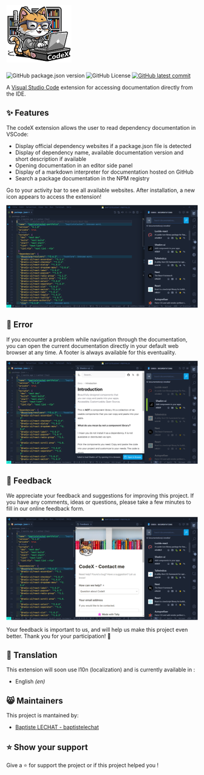 # <img src="https://raw.githubusercontent.com/baptistelechat/codeX/main/src/lib/assets/images/logo.png"  height="150" alt="codeX 📚">

![GitHub package.json version](https://img.shields.io/github/package-json/v/baptistelechat/codeX) ![GitHub License](https://img.shields.io/github/license/baptistelechat/codeX) [![GitHub latest commit](https://badgen.net/github/last-commit/baptistelechat/codeX)](https://github.com/baptistelechat/codeX/commit/main)

A [Visual Studio Code](https://code.visualstudio.com/) extension for accessing documentation directly from the IDE.

## ✨ Features

The codeX extension allows the user to read dependency documentation in VSCode:

- Display official dependency websites if a package.json file is detected
- Display of dependency name, available documentation version and short description if available
- Opening documentation in an editor side panel
- Display of a markdown interpreter for documentation hosted on GitHub
- Search a package documentation in the NPM registry

Go to your activity bar to see all available websites. After installation, a new icon appears to access the extension!

![Sidebar](https://raw.githubusercontent.com/baptistelechat/codeX/main/src/lib/assets/images/captures/sidebar.png)

## 🐛 Error

If you encounter a problem while navigation through the documentation, you can open the current documentation directly in your default web browser at any time. A footer is always available for this eventuality.

![Documentation example](https://raw.githubusercontent.com/baptistelechat/codeX/main/src/lib/assets/images/captures/documentation.png)

## 💭 Feedback

We appreciate your feedback and suggestions for improving this project. If you have any comments, ideas or questions, please take a few minutes to fill in our online feedback form.

![Feedback](https://raw.githubusercontent.com/baptistelechat/codeX/main/src/lib/assets/images/captures/feedback.png)

Your feedback is important to us, and will help us make this project even better. Thank you for your participation! 🙏


## 🔄 Translation

This extension will soon use l10n (localization) and is currently available in :

- English _(en)_
<!-- - French _(fr)_ -->

## 😸 Maintainers

This project is mantained by:

- [Baptiste LECHAT - baptistelechat](https://github.com/baptistelechat)

## ⭐ Show your support

Give a ⭐️ for support the project or if this project helped you !

